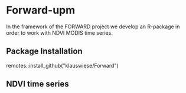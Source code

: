 # Forward-upm

In the framework of the FORWARD project we develop an R-package in order to work with NDVI MODIS time series.

## Package Installation
remotes::install_github("klauswiese/Forward")


## NDVI time series
